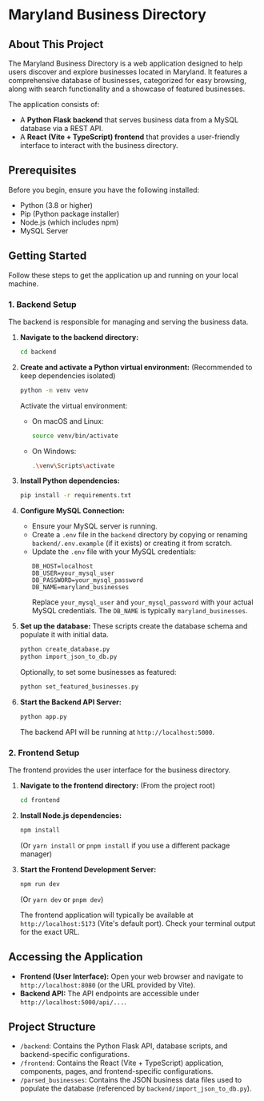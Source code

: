 # Maryland Business Directory

## About This Project

The Maryland Business Directory is a web application designed to help users discover and explore businesses located in Maryland. It features a comprehensive database of businesses, categorized for easy browsing, along with search functionality and a showcase of featured businesses.

The application consists of:
- A **Python Flask backend** that serves business data from a MySQL database via a REST API.
- A **React (Vite + TypeScript) frontend** that provides a user-friendly interface to interact with the business directory.

## Prerequisites

Before you begin, ensure you have the following installed:
- Python (3.8 or higher)
- Pip (Python package installer)
- Node.js (which includes npm)
- MySQL Server

## Getting Started

Follow these steps to get the application up and running on your local machine.

### 1. Backend Setup

The backend is responsible for managing and serving the business data.

1.  **Navigate to the backend directory:**
    ```bash
    cd backend
    ```

2.  **Create and activate a Python virtual environment:**
    (Recommended to keep dependencies isolated)
    ```bash
    python -m venv venv
    ```
    Activate the virtual environment:
    - On macOS and Linux:
      ```bash
      source venv/bin/activate
      ```
    - On Windows:
      ```bash
      .\venv\Scripts\activate
      ```

3.  **Install Python dependencies:**
    ```bash
    pip install -r requirements.txt
    ```

4.  **Configure MySQL Connection:**
    -   Ensure your MySQL server is running.
    -   Create a `.env` file in the `backend` directory by copying or renaming `backend/.env.example` (if it exists) or creating it from scratch.
    -   Update the `.env` file with your MySQL credentials:
        ```env
        DB_HOST=localhost
        DB_USER=your_mysql_user
        DB_PASSWORD=your_mysql_password
        DB_NAME=maryland_businesses
        ```
        Replace `your_mysql_user` and `your_mysql_password` with your actual MySQL credentials. The `DB_NAME` is typically `maryland_businesses`.

5.  **Set up the database:**
    These scripts create the database schema and populate it with initial data.
    ```bash
    python create_database.py
    python import_json_to_db.py
    ```
    Optionally, to set some businesses as featured:
    ```bash
    python set_featured_businesses.py
    ```

6.  **Start the Backend API Server:**
    ```bash
    python app.py
    ```
    The backend API will be running at `http://localhost:5000`.

### 2. Frontend Setup

The frontend provides the user interface for the business directory.

1.  **Navigate to the frontend directory:**
    (From the project root)
    ```bash
    cd frontend
    ```

2.  **Install Node.js dependencies:**
    ```bash
    npm install
    ```
    (Or `yarn install` or `pnpm install` if you use a different package manager)

3.  **Start the Frontend Development Server:**
    ```bash
    npm run dev
    ```
    (Or `yarn dev` or `pnpm dev`)

    The frontend application will typically be available at `http://localhost:5173` (Vite's default port). Check your terminal output for the exact URL.

## Accessing the Application

-   **Frontend (User Interface):** Open your web browser and navigate to `http://localhost:8080` (or the URL provided by Vite).
-   **Backend API:** The API endpoints are accessible under `http://localhost:5000/api/...`.

## Project Structure

-   `/backend`: Contains the Python Flask API, database scripts, and backend-specific configurations.
-   `/frontend`: Contains the React (Vite + TypeScript) application, components, pages, and frontend-specific configurations.
-   `/parsed_businesses`: Contains the JSON business data files used to populate the database (referenced by `backend/import_json_to_db.py`).

